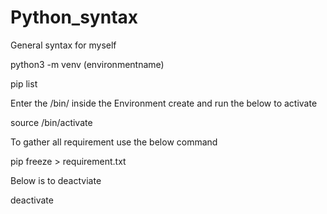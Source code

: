 # Python_syntax
General syntax for myself 

python3 -m venv (environmentname)

pip list 

Enter the /bin/ inside the Environment create and run the below to activate 

source /bin/activate 

To gather all requirement use the below command 

pip freeze > requirement.txt

Below is to deactviate 

deactivate
